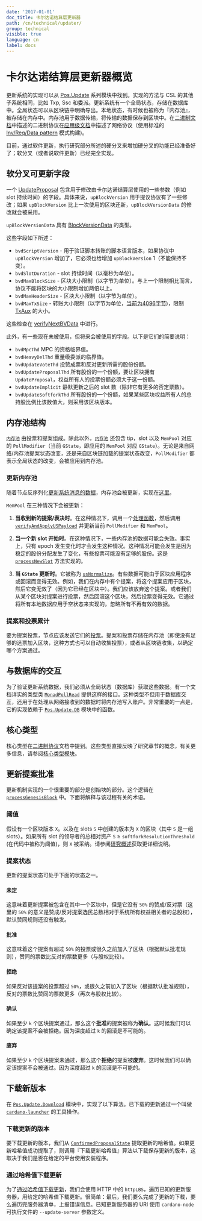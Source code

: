 ```yaml
---
date: '2017-01-01'
doc_title: 卡尔达诺结算层更新器
path: /cn/technical/updater/
group: technical
visible: true
language: cn
label: docs
---
```

<!-- Reviewed at ac0126b2753f1f5ca6fbfb555783fbeb1aa141bd -->

<!-- Updated at 6b5eda44e5942599a9781e5ad3f51eb820665b83 -->

# 卡尔达诺结算层更新器概览

更新系统的实现可以从 [Pos.Update](https://github.com/input-output-hk/cardano-sl/tree/6b5eda44e5942599a9781e5ad3f51eb820665b83/src/Pos/Update) 系列模块中找到。实现的方法与 CSL 的其他子系统相同，比如 Txp, Ssc 和委派。更新系统有一个全局状态，存储在数据库中。全局状态可以从区块链中明确导出。本地状态，有时候也被称为『内存池』，被存储在内存中。内存池用于数据传输，将传输的数据保存到区块中。在[二进制文档](/technical/protocols/binary-protocols/)中描述的二进制协议在[应用级文档](/technical/protocols/csl-application-level/)中描述了网络协议（使用标准的 [Inv/Req/Data
pattern](https://github.com/input-output-hk/cardano-sl/tree/43a2d079a026b90ba860e79b5be52d1337e26c6f/infra/Pos/Communication/Relay) 模式构建)。

目前，通过软件更新，执行研究部分所述的硬分叉来增加硬分叉的功能已经准备好了；软分叉（或者说软件更新）已经完全实现。


## 软分叉可更新字段

一个 [UpdateProposal](https://github.com/input-output-hk/cardano-sl/blob/43a2d079a026b90ba860e79b5be52d1337e26c6f/update/Pos/Update/Core/Types.hs#L110) 包含用于修改由卡尔达诺结算层使用的一些参数（例如 slot 持续时间）的字段。具体来说，`upBlockVersion` 用于提议协议有了一些修改；如果 `upBlockVersion` 比上一次使用的区块还新，`upBlockVersionData` 的修改就会被采用。

`upBlockVersionData` 具有 [BlockVersionData](https://github.com/input-output-hk/cardano-sl/blob/fe5e6a377ab63c506173545fd4d8633cd1afbdc6/core/Pos/Core/Types.hs#L206) 的类型。

这些字段如下所述：

- `bvdScriptVersion` - 用于验证脚本转账的脚本语言版本，如果协议中 `upBlockVersion` 增加了，它必须也给增加 `upBlockVersion` 1（不能保持不变）。
- `bvdSlotDuration` - slot 持续时间（以毫秒为单位）。
- `bvdMaxBlockSize` - 区块大小限制（以字节为单位）。与上一个限制相比而言，协议不能将区块的大小限制增加两倍以上。
- `bvdMaxHeaderSize` - 区块大小限制（以字节为单位）。
- `bvdMaxTxSize` - 转账大小限制（以字节为单位，[当前为4096字节](https://github.com/input-output-hk/cardano-sl/blob/43a2d079a026b90ba860e79b5be52d1337e26c6f/core/constants.yaml#L17))，限制 [TxAux](/technical/protocols/binary-protocols/#transaction-auxilary) 的大小。


这些检查在 [verifyNextBVData](https://github.com/input-output-hk/cardano-sl/blob/893e3c838bf847613313e8dbf04330176a788af4/update/Pos/Update/Poll/Logic/Base.hs#L232) 中进行。


此外，有一些现在未被使用，但将来会被使用的字段。以下是它们的简要说明：

- `bvdMpcThd` MPC 的资格临界值。
- `bvdHeavyDelThd` 重量级委派的临界值。
- `bvdUpdateVoteThd` 投赞成票和反对更新所需的股份份额。
- `bvdUpdateProposalThd` 所有股份的一个份额，要让区块拥有 `UpdateProposal`，权益所有人的投票份额必须大于这一份额。
- `bvdUpdateImplicit` 静默更新之后的 slot 数（除非它有更多的否定票数）。
- `bvdUpdateSoftforkThd` 所有股份的一个份额，如果某些区块权益所有人的总持股比例比该数值大，则采用该区块版本。

## 内存池结构

[`内存池`](https://github.com/input-output-hk/cardano-sl/blob/43a2d079a026b90ba860e79b5be52d1337e26c6f/update/Pos/Update/MemState/Types.hs#L29) 由投票和提案组成。除此以外，[`内存池`](https://github.com/input-output-hk/cardano-sl/blob/43a2d079a026b90ba860e79b5be52d1337e26c6f/update/Pos/Update/MemState/Types.hs#L39) 还包含 tip，slot 以及 `MemPool` 对应的 `PollModifier`（当前 `GState`，即应用的 `MemPool` 对应 `GState`）。无论是来自网络/内存池提案状态改变，还是来自区块链加载的提案状态改变，`PollModifier` 都表示全局状态的改变，会被应用到内存池。


### 更新内存池

随着节点反序列化[更新系统消息的数据](/technical/protocols/binary-protocols/#update-system)，内存池会被更新，实现在[这里](https://github.com/input-output-hk/cardano-sl/blob/43a2d079a026b90ba860e79b5be52d1337e26c6f/update/Pos/Update/MemState/Functions.hs#L35)。



`MemPool` 在三种情况下会被更新：

1. **当收到新的提案/表决时**。在这种情况下，调用一个[处理函数](https://github.com/input-output-hk/cardano-sl/blob/763822c4fd906f36fa97b6b1f973d31d52342f3f/update/Pos/Update/Logic/Local.hs#L186)，然后调用 [`verifyAndApplyUSPayload`](https://github.com/input-output-hk/cardano-sl/blob/dff5e00612c84af24964a98e5254602fa4f7fc17/update/Pos/Update/Poll/Logic/Apply.hs#L66) 并更新当前 `PollModifier` 和 `MemPool`。  

2. **当一个新 slot 开始时**。在这种情况下，一些内存池的数据可能会失效。事实上，只有 epoch 发生变化时才会发生这种情况。这种情况可能会发生是因为稳定的股份分配发生了变化，有些投票可能没有足够的股份。这是 [`processNewSlot`](https://github.com/input-output-hk/cardano-sl/blob/763822c4fd906f36fa97b6b1f973d31d52342f3f/update/Pos/Update/Logic/Local.hs#L283) 方法实现的。

3. **当 `GState` 更新时**。它被称为 [`usNormalize`](https://github.com/input-output-hk/cardano-sl/blob/763822c4fd906f36fa97b6b1f973d31d52342f3f/update/Pos/Update/Logic/Local.hs#L248)。有些数据可能由于区块应用程序或回滚而变得无效。例如，我们在内存中有个提案，将这个提案应用于区块，然后它变无效了（因为它已经在区块中）。我们应该放弃这个提案。或者我们从某个区块对提案进行投票，然后回滚这个区块，然后投票变得无效。它通过将所有本地数据应用于空状态来实现的，忽略所有不再有效的数据。

### 提案和投票累计

要为提案投票，节点应该发送它们的[投票](https://github.com/input-output-hk/cardano-sl/blob/04dc8e4a640a62f0d82633f3a78ab3d8540fd5e6/update/Pos/Update/Core/Types.hs#L255)。提案和投票存储在内存池（即使没有足够的选票加入区块，这种方式也可以自动收集投票），或者从区块链收集，以确定哪个方案通过。


## 与数据库的交互

为了验证更新系统数据，我们必须从全局状态（数据库）获取这些数据。有一个文档详实的类型类 [`MonadPollRead`](https://github.com/input-output-hk/cardano-sl/blob/446444070ee09857603797a90af970fff215c8c5/update/Pos/Update/Poll/Class.hs#L29) 提供这样的接口。这种类型不但用于数据库交互，还用于在处理从网络接收到的数据时将内存池写入账户。非常重要的一点是，它的实现依赖于 [`Pos.Update.DB`](https://github.com/input-output-hk/cardano-sl/blob/04dc8e4a640a62f0d82633f3a78ab3d8540fd5e6/update/Pos/Update/DB.hs) 模块中的函数。


## 核心类型

核心类型在[二进制协议](/technical/protocols/binary-protocols/)文档中提到。这些类型直接反映了研究章节的概念，有关更多信息，请参阅[核心类型模块](https://github.com/input-output-hk/cardano-sl/blob/04dc8e4a640a62f0d82633f3a78ab3d8540fd5e6/update/Pos/Update/Core/Types.hs)。


## 更新提案批准

更新机制实现的一个很重要的部分是创始块的部分。这个逻辑在 [`processGenesisBlock`](https://github.com/input-output-hk/cardano-sl/blob/6b5eda44e5942599a9781e5ad3f51eb820665b83/src/Pos/Update/Poll/Logic/Softfork.hs#L68) 中。下面将解释与该过程有关的术语。


### 阈值

假设有一个区块版本 `X`。以及在 slots `S` 中创建的版本为 `X` 的区块（其中 `S` 是一组 slots）。如果所有 slot 的领导者的总相对资产 `S` ≥ `softforkResolutionThreshold` (在代码中被称为阈值)，则 `X` 被采纳。请参阅[研究概述](/cardano/update-mechanism/#soft-fork-updates)获取更详细说明。


### 提案状态

更新的提案状态可处于下面的状态之一。


#### 未定

这意味着更新提案被包含在其中一个区块中，但是它没有 `50%` 的赞成/反对票（这里的 `50%` 的意义是赞成/反对提案选民总数相对于系统所有权益相关者的总股权），默认赞同规则还没有触发。


<!-- TODO: **Important remark:** when we are talking about stake, we need to be clear about
which stake distribution we are talking about. For each epoch we know stable distribution
for this epoch. It used in leaders selection (follow-the-satoshi) and also in many other
cases. Stable distribution is distribution as it was ﻿⁠⁠⁠⁠2k﻿⁠⁠⁠⁠ slots before the end of epoch.
To calculate stake of votes for proposal ﻿⁠⁠⁠⁠p﻿⁠⁠⁠⁠ we use stake distribution as per epoch in
which ﻿⁠⁠⁠⁠p﻿⁠⁠⁠⁠ was added to blocks. I. e. distribution which was ﻿⁠⁠⁠⁠2k﻿⁠⁠⁠⁠ slots before the
end of that epoch. This ensures that nobody can transfer his funds to another address
and vote from that address to increase total stake of voters.

**Another important remark:** when we are talking about stake, it's also important to be
clear whether we consider delegated stake. I. e. if Alice delegated to Bob, do we consider
that Alice's funds belong to Bob or Alice? When we use stake for votes, we consider delegated
stake, i. e. we consider that Alice's funds belong to Bob. Note that here we consider
only heavyweight delegation. I hope it's covered in documentation, but I am not sure. -->

#### 批准

这意味着这个提案有超过 `50%` 的投票或很久之前加入了区块（根据默认批准规则），赞同的票数比反对的票数更多（与股权比较）。


#### 拒绝

如果反对该提案的投票超过 `50%`，或很久之前加入了区块（根据默认批准规则），反对的票数比赞同的票数更多（再次与股权比较）。

#### 确认

如果至少 `k` 个区块提案通过，那么这个**批准**的提案被称为**确认**。这时候我们可以确定该提案不会被拒绝。因为深度超过 `k` 的回滚是不可能的。

#### 废弃

如果至少 `k` 个区块提案未通过，那么这个**拒绝**的提案被**废弃**。这时候我们可以确定该提案不会被通过。因为深度超过 `k` 的回滚是不可能的。

## 下载新版本

在 [`Pos.Update.Download`](https://github.com/input-output-hk/cardano-sl/blob/04dc8e4a640a62f0d82633f3a78ab3d8540fd5e6/src/Pos/Update/Download.hs) 模块中，实现了以下算法。已下载的更新通过一个叫做 [`cardano-launcher`](https://github.com/input-output-hk/cardano-sl/blob/82ba83c3ffb670201b309ff47e3d0ab5f4a17455/src/launcher/Main.hs) 的工具操作。


### 下载更新的版本

要下载更新的版本，我们从 [`ConfirmedProposalState`](https://github.com/input-output-hk/cardano-sl/blob/04dc8e4a640a62f0d82633f3a78ab3d8540fd5e6/update/Pos/Update/Poll/Types.hs#L114) 提取更新的哈希值。如果更新哈希值成功提取了，则调用『下载更新哈希值』算法以下载保存更新的版本，这取决于我们是否在给定的平台使用安装程序。

### 通过哈希值下载更新

为了[通过哈希值下载更新](https://github.com/input-output-hk/cardano-sl/blob/daa8b81785f38038187c45385c9a94510a5c3780/src/Pos/Update/Download.hs#L108)，我们会使用 HTTP 中的 `httpLBS`，遍历已知的更新服务器，用给定的哈希值下载更新。很简单：最后，我们要么完成了更新的下载，要么遍历完服务器清单，上报错误信息。已知更新服务器的 URI 使用 `cardano-node` 可执行文件的 `--update-server` 参数定义。

